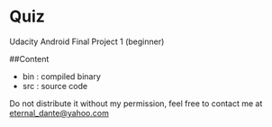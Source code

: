 # Quiz

Udacity Android Final Project 1 (beginner)

##Content
- bin : compiled binary
- src : source code

Do not distribute it without my permission, feel free to contact me at eternal_dante@yahoo.com
